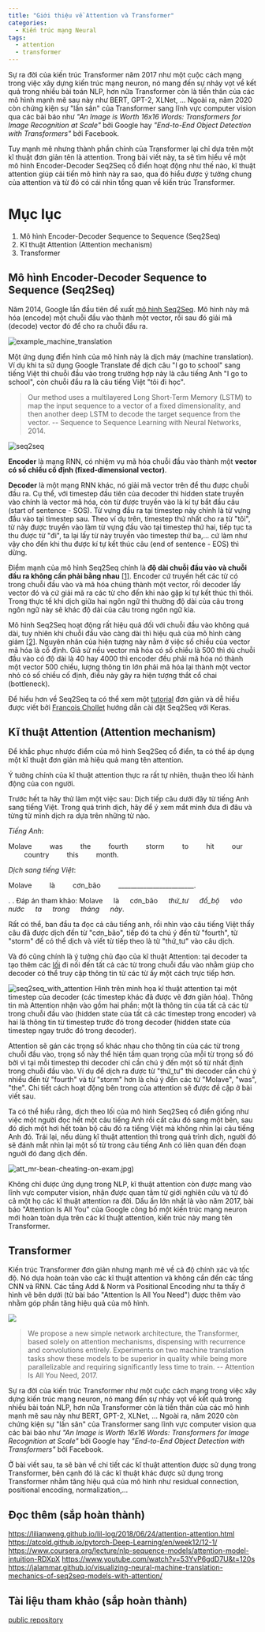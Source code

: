 ```yaml
---
title: "Giới thiệu về Attention và Transformer"
categories:
  - Kiến trúc mạng Neural
tags:
  - attention
  - transformer
---
```


Sự ra đời của kiến trúc Transformer năm 2017 như một cuộc cách mạng trong việc xây dựng kiến trúc mạng neuron, nó mang đến sự nhảy vọt về kết quả trong nhiều bài toán NLP, hơn nữa Transformer còn là tiền thân của các mô hình mạnh mẽ sau này như BERT, GPT-2, XLNet, ... Ngoài ra, năm 2020 còn chứng kiện sự "lấn sân" của Transformer sang lĩnh vực computer vision qua các bài báo như *"An Image is Worth 16x16 Words: Transformers for Image Recognition at Scale"* bởi Google hay *"End-to-End Object Detection with Transformers"* bởi Facebook.

Tuy mạnh mẽ nhưng thành phần chính của Transformer lại chỉ dựa trên một kĩ thuật đơn giản tên là attention. Trong bài viết này, ta sẽ tìm hiểu về một mô hình Encoder-Decoder Seq2Seq cổ điển hoạt động như thế nào, kĩ thuật attention giúp cải tiến mô hình này ra sao, qua đó hiểu được ý tưởng chung của attention và từ đó có cái nhìn tổng quan về kiến trúc Transformer.

# Mục lục

1. Mô hình Encoder-Decoder Sequence to Sequence (Seq2Seq)
2. Kĩ thuật Attention (Attention mechanism)
3. Transformer

## Mô hình Encoder-Decoder Sequence to Sequence (Seq2Seq)

Năm 2014, Google lần đầu tiên đề xuất [mô hình  Seq2Seq](https://arxiv.org/pdf/1409.3215.pdf). Mô hình này  mã hóa  (encode) một  chuỗi đầu vào thành một vector, rồi sau đó giải mã (decode) vector đó để cho ra chuỗi đầu ra.  

![example_machine_translation](/assets/images/1_example_machine_translation.png)

Một  ứng dụng điển hình của mô hình này là dịch máy (machine translation). Ví dụ khi ta sử dụng Google Translate để dịch câu "I go to school" sang tiếng Việt thì chuỗi đầu vào trong trường  hợp này là câu tiếng Anh "I go to school", còn chuỗi đầu ra là câu tiếng Việt "tôi đi học".

> Our method uses a multilayered Long Short-Term Memory (LSTM) to map the input sequence to a vector of a fixed dimensionality, and then another deep LSTM to decode the target sequence from the vector.
> -- Sequence to Sequence Learning with Neural Networks, 2014.

![seq2seq](/assets/images/1_seq2seq.png)

**Encoder** là mạng RNN, có nhiệm vụ mã hóa chuỗi đầu vào  thành một **vector có số chiều cố định (fixed-dimensional vector)**.

**Decoder** là một mạng RNN khác, nó giải mã vector trên để thu được chuỗi đầu ra. Cụ thể, với timestep đầu tiên của decoder thì hidden state truyền vào chính là vector mã hóa, còn từ được truyền vào là kí tự bắt đầu câu (start of sentence - SOS). Từ vựng đầu ra tại timestep này chính là từ vựng đầu vào tại timestep sau. Theo ví dụ trên, timestep thứ nhất cho ra từ "tôi", từ này được truyền vào làm từ vựng đầu vào tại timestep thứ hai, tiếp tục ta thu được từ "đi", ta lại lấy từ này truyền vào timestep thứ ba,... cứ làm như vậy cho đến khi thu được kí tự kết thúc câu (end of sentence - EOS) thì dừng.

Điểm mạnh của mô hình Seq2Seq chính là **độ dài chuỗi đầu vào và chuỗi đầu ra không cần phải bằng nhau** [[1]][understand_seq2seq]. Encoder cứ truyền hết các từ có trong chuỗi đầu vào và mã hóa chúng thành một vector, rồi decoder lấy  vector đó và cứ giải mã ra các từ cho đến khi nào gặp kí tự kết thúc thì thôi. Trong thực tế khi dịch giữa hai ngôn ngữ thì thường độ dài của câu trong ngôn ngữ này sẽ khác độ dài của câu trong ngôn ngữ kia.

Mô hình Seq2Seq hoạt động rất hiệu quả đối với chuỗi đầu vào không quá dài, tuy nhiên khi chuỗi đầu vào càng dài thì hiệu quả của mô hình càng giảm [[2]][coursera_nlp_c4]. Nguyên nhân của hiện tượng này nằm ở việc số chiều của vector mã hóa là cố định. Giả sử nếu vector mã hóa có số chiều là 500 thì dù chuỗi đầu vào có độ dài là 40 hay 4000 thì encoder đều phải mã hóa nó thành một vector 500 chiều, lượng thông tin lớn phải mã hóa lại thành một vector nhỏ có số chiều cố định, điều này gây ra hiện tượng thắt cổ chai (bottleneck).

Để hiểu hơn về Seq2Seq ta có thể xem một [tutorial](https://blog.keras.io/a-ten-minute-introduction-to-sequence-to-sequence-learning-in-keras.html) đơn giản và dễ hiểu được viết bởi [Francois Chollet](https://twitter.com/fchollet) hướng dẫn cài đặt Seq2Seq với Keras.

## Kĩ thuật Attention (Attention mechanism)

Để khắc phục nhược điểm của mô hình Seq2Seq cổ điển, ta có thể áp dụng một kĩ thuật đơn giản mà hiệu quả mang tên attention.

Ý tưởng chính của kĩ thuật attention thực ra rất tự nhiên, thuận theo lối hành động của con người.

Trước hết ta hãy thử làm một việc sau: Dịch tiếp câu dưới đây từ tiếng Anh sang tiếng Việt. Trong quá trình dịch, hãy để ý xem mắt mình đưa đi đâu và từng từ mình dịch ra dựa trên những từ nào.

*Tiếng Anh*:

Molave &emsp;&emsp; was &emsp;&emsp; the &emsp;&emsp; fourth &emsp;&emsp; storm &emsp;&emsp; to &emsp;&emsp; hit &emsp;&emsp; our &emsp;&emsp; country &emsp;&emsp; this &emsp;&emsp; month.

*Dịch sang tiếng Việt*:

Molave ​​&emsp;&emsp; là &emsp;&emsp; cơn_bão &emsp;&emsp; ________________________.

.
.
Đáp án tham khảo:
Molave ​​&emsp; là &emsp; cơn_bão &emsp; *thứ_tư &emsp; đổ_bộ &emsp; vào &emsp; nước &emsp; ta &emsp; trong &emsp; tháng &emsp; này*.

Rất có thể, ban đầu ta đọc cả câu tiếng anh, rồi nhìn vào câu tiếng Việt thấy câu đã được dịch đến từ "cơn_bão", tiếp đó ta chú ý đến từ "fourth", từ "storm" để có thể dịch và viết từ tiếp theo là từ "thứ_tư" vào câu dịch.

Và đó cũng chính là ý tưởng chủ đạo của kĩ thuật Attention: tại decoder ta tạo thêm các [lối](https://www.youtube.com/watch?v=KKc_RMln5UY) đi nối đến tất cả các từ trong chuỗi đầu vào nhằm giúp cho decoder có thể truy cập thông tin từ các từ ấy một cách trực tiếp hơn.

![seq2seq_with_attention](/assets/images/1_seq2seq_with_attention.png)
Hình trên minh họa kĩ thuật attention tại một timestep của decoder (các timestep khác đã được vẽ đơn giản hóa). Thông tin mà Attention nhận vào gồm hai phần: một là thông tin của tất cả các từ trong chuỗi đầu vào (hidden state của tất cả các timestep trong encoder) và hai là thông tin từ timestep trước đó trong decoder (hidden state của timestep ngay trước đó trong decoder).

Attention sẽ gán các trọng số khác nhau cho thông tin của các từ trong chuỗi đầu vào, trọng số này thể hiện tầm quan trọng của mỗi từ trong số đó bởi vì tại mỗi timestep thì decoder chỉ cần chú ý đến một số từ nhất định trong chuỗi đầu vào. Ví dụ để dịch ra được từ "thứ_tư" thì decoder cần chú ý nhiều đến từ "fourth" và từ "storm" hơn là chú ý đến các từ "Molave", "was", "the". Chi tiết cách hoạt động bên trong của attention sẽ được đề cập ở bài viết sau.

Ta có thể hiểu rằng, dịch theo lối của mô hình Seq2Seq cổ điển giống như việc một người đọc hết một câu tiếng Anh rồi cất câu đó sang một bên, sau đó dịch một hơi hết toàn bộ câu đó ra tiếng Việt mà không nhìn lại câu tiếng Anh đó. Trái lại, nếu dùng kĩ thuật attention thì trong quá trình dịch, người đó sẽ đánh mắt nhìn lại một số từ trong câu tiếng Anh có liên quan đến đoạn nguời đó đang dịch đến.

![att_mr-bean-cheating-on-exam.jpg)](/assets/images/1_att_mr-bean-cheating-on-exam.jpg)

Không chỉ được ứng dụng trong NLP, kĩ thuật attention còn được mang vào lĩnh vực computer vision, nhận được quan tâm từ giới nghiên cứu và từ đó cả một họ các kĩ thuật attention ra đời. Dấu ấn lớn nhất là vào năm 2017, bài báo "Attention Is All You" của Google công bố một kiến trúc mạng neuron mới hoàn toàn dựa trên các kĩ thuật attention, kiến trúc này mang tên Transformer.

## Transformer

Kiến trúc Transformer đơn giản nhưng mạnh mẽ về cả độ chính xác và tốc độ. Nó dựa hoàn toàn vào các kĩ thuật attention và không cần đến các tầng CNN và RNN. Các tầng Add & Norm và Positional Encoding như ta thấy ở hình vẽ bên dưới (từ bài báo "Attention Is All You Need") được thêm vào nhằm góp phần tăng hiệu quả của mô hình. 

![](/assets/images/1_transformer_.png)

> We propose a new simple network architecture, the Transformer,
based solely on attention mechanisms, dispensing with recurrence and convolutions
entirely. Experiments on two machine translation tasks show these models to
be superior in quality while being more parallelizable and requiring significantly
less time to train.
> -- Attention Is All You Need, 2017.

Sự ra đời của kiến trúc Transformer như một cuộc cách mạng trong việc xây dựng kiến trúc mạng neuron, nó mang đến sự nhảy vọt về kết quả trong nhiều bài toán NLP, hơn nữa Transformer còn là tiền thân của các mô hình mạnh mẽ sau này như BERT, GPT-2, XLNet, ... Ngoài ra, năm 2020 còn chứng kiện sự "lấn sân" của Transformer sang lĩnh vực computer vision qua các bài báo như *"An Image is Worth 16x16 Words: Transformers for Image Recognition at Scale"* bởi Google hay *"End-to-End Object Detection with Transformers"* bởi Facebook.

Ở bài viết sau, ta sẽ bàn về chi tiết các kĩ thuật attention được sử dụng trong Transformer, bên cạnh đó là các kĩ thuật khác được sử dụng trong Transformer nhằm tăng hiệu quả của mô hình như residual connection, positional encoding, normalization,...

## Đọc thêm (sắp hoàn thành)

https://lilianweng.github.io/lil-log/2018/06/24/attention-attention.html
https://atcold.github.io/pytorch-Deep-Learning/en/week12/12-1/
https://www.coursera.org/lecture/nlp-sequence-models/attention-model-intuition-RDXpX
https://www.youtube.com/watch?v=53YvP6gdD7U&t=120s
https://jalammar.github.io/visualizing-neural-machine-translation-mechanics-of-seq2seq-models-with-attention/

## Tài liệu tham khảo (sắp hoàn thành)


[public repository][dill]

[coursera_nlp_c4]:<https://www.coursera.org/programs/275e1cae-d93c-4fd5-ac5c-0dd708eb0945/browse?currentTab=MY_COURSES&productId=_U5cASTxEemuhAoKFebZeA&productType=s12n&query=Natural+Language+Processing&showMiniModal=true>

[understand_seq2seq]:<https://towardsdatascience.com/understanding-encoder-decoder-sequence-to-sequence-model-679e04af4346>
[dill]: <https://github.com/joemccann/dillinger>
